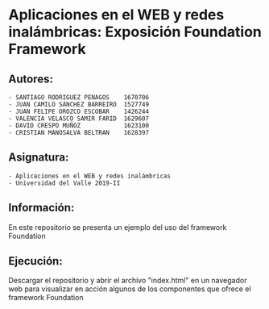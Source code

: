# Aplicaciones en el WEB y redes inalámbricas: Exposición Foundation Framework

## Autores:
    - SANTIAGO RODRIGUEZ PENAGOS	1670706
    - JUAN CAMILO SÁNCHEZ BARREIRO	1527749
    - JUAN FELIPE OROZCO ESCOBAR	1426244
    - VALENCIA VELASCO SAMIR FARID	1629607
    - DAVID CRESPO MUÑOZ            1623100
    - CRISTIAN MANOSALVA BELTRAN    1628397

## Asignatura:
    - Aplicaciones en el WEB y redes inalámbricas
    - Universidad del Valle 2019-II

## Información:
En este repositorio se presenta un ejemplo del uso del framework Foundation

## Ejecución:
Descargar el repositorio y abrir el archivo "index.html" en un navegador web para visualizar en acción algunos de los componentes que ofrece el framework Foundation

